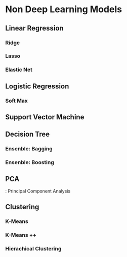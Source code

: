 # Non Deep Learning Models

## Linear Regression

###  Ridge

###  Lasso

###  Elastic Net

## Logistic Regression

###  Soft Max

## Support Vector Machine

## Decision Tree

###  Ensenble: Bagging

###  Ensenble: Boosting

## PCA

: Principal Component Analysis

## Clustering 

### K-Means

### K-Means ++

### Hierachical Clustering



